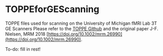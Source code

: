 # TOPPEforGEScanning
TOPPE files used for scanning on the University of Michigan fMRI Lab 3T GE Scanners
Please refer to the [TOPPE Github](https://github.com/toppeMRI/) and the original paper J-F. Nielsen, MRM 2018 [https://doi.org/10.1002/mrm.26990](https://doi.org/10.1002/mrm.26990).

To-do: fill in rest!
